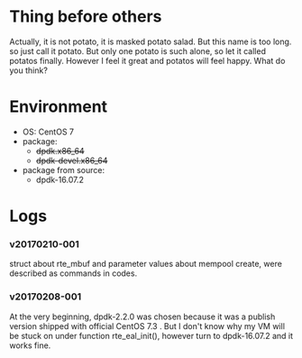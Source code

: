 # Thing before others
  Actually, it is not potato, it is masked potato salad. But this name is too
  long. so just call it potato. But only one potato is such alone, so let it
  called potatos finally.
  However I feel it great and potatos will feel happy. What do you think?

# Environment
  * OS: CentOS 7
  * package:
      * ~~dpdk.x86_64~~
      * ~~dpdk-devel.x86_64~~
  * package from source:
      * dpdk-16.07.2

# Logs
### v20170210-001
struct about rte_mbuf and parameter values about mempool create, were described
as commands in codes.

### v20170208-001
At the very beginning, dpdk-2.2.0 was chosen because it was a publish version 
shipped with official CentOS 7.3 . But I don't know why my VM will be stuck on
under function rte_eal_init(), however turn to dpdk-16.07.2 and it works fine.
